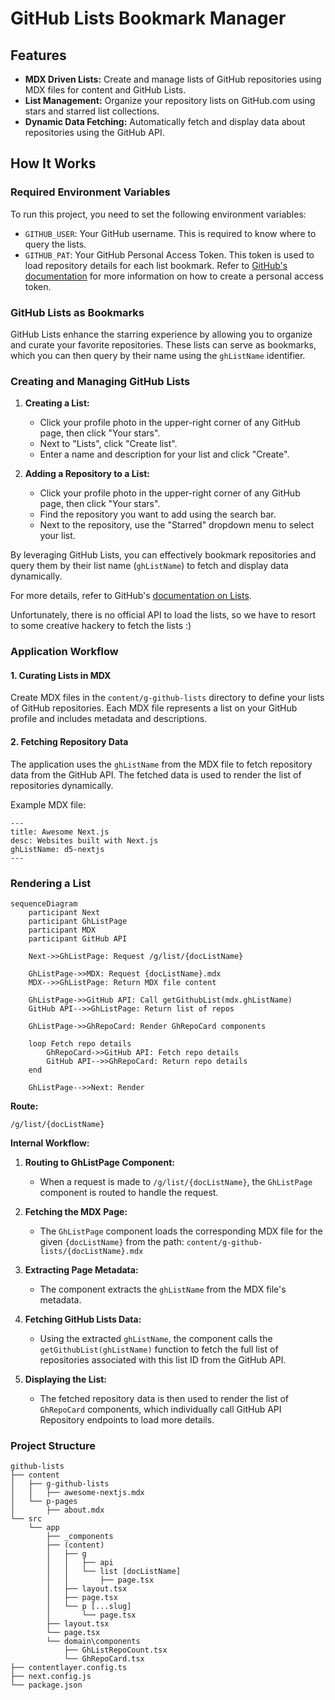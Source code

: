# GitHub Lists Bookmark Manager

## Features

-   **MDX Driven Lists:** Create and manage lists of GitHub repositories using MDX files for content and GitHub Lists.
-   **List Management:** Organize your repository lists on GitHub.com using stars and starred list collections.
-   **Dynamic Data Fetching:** Automatically fetch and display data about repositories using the GitHub API.

## How It Works

### Required Environment Variables

To run this project, you need to set the following environment variables:

-   `GITHUB_USER`: Your GitHub username. This is required to know where to query the lists.
-   `GITHUB_PAT`: Your GitHub Personal Access Token. This token is used to load repository details for each list bookmark. Refer to [GitHub's documentation](https://docs.github.com/en/authentication/keeping-your-account-and-data-secure/managing-your-personal-access-tokens) for more information on how to create a personal access token.

### GitHub Lists as Bookmarks

GitHub Lists enhance the starring experience by allowing you to organize and curate your favorite repositories. These lists can serve as bookmarks, which you can then query by their name using the `ghListName` identifier.

### Creating and Managing GitHub Lists

1. **Creating a List:**

    - Click your profile photo in the upper-right corner of any GitHub page, then click "Your stars".
    - Next to "Lists", click "Create list".
    - Enter a name and description for your list and click "Create".

2. **Adding a Repository to a List:**
    - Click your profile photo in the upper-right corner of any GitHub page, then click "Your stars".
    - Find the repository you want to add using the search bar.
    - Next to the repository, use the "Starred" dropdown menu to select your list.

By leveraging GitHub Lists, you can effectively bookmark repositories and query them by their list name (`ghListName`) to fetch and display data dynamically.

For more details, refer to GitHub's [documentation on Lists](https://docs.github.com/en).

Unfortunately, there is no official API to load the lists, so we have to resort to some creative hackery to fetch the lists :)

### Application Workflow

#### 1. Curating Lists in MDX

Create MDX files in the `content/g-github-lists` directory to define your lists of GitHub repositories. Each MDX file represents a list on your GitHub profile and includes metadata and descriptions.

#### 2. Fetching Repository Data

The application uses the `ghListName` from the MDX file to fetch repository data from the GitHub API. The fetched data is used to render the list of repositories dynamically.

Example MDX file:

```mdx
---
title: Awesome Next.js
desc: Websites built with Next.js
ghListName: d5-nextjs
---
```

### Rendering a List

```mermaid
sequenceDiagram
    participant Next
    participant GhListPage
    participant MDX
    participant GitHub API

    Next->>GhListPage: Request /g/list/{docListName}

    GhListPage->>MDX: Request {docListName}.mdx
    MDX-->>GhListPage: Return MDX file content

    GhListPage->>GitHub API: Call getGithubList(mdx.ghListName)
    GitHub API-->>GhListPage: Return list of repos

    GhListPage->>GhRepoCard: Render GhRepoCard components

    loop Fetch repo details
        GhRepoCard->>GitHub API: Fetch repo details
        GitHub API-->>GhRepoCard: Return repo details
    end

    GhListPage-->>Next: Render

```

**Route:**

```
/g/list/{docListName}
```

**Internal Workflow:**

1. **Routing to GhListPage Component:**

    - When a request is made to `/g/list/{docListName}`, the `GhListPage` component is routed to handle the request.

2. **Fetching the MDX Page:**

    - The `GhListPage` component loads the corresponding MDX file for the given `{docListName}` from the path: `content/g-github-lists/{docListName}.mdx`

3. **Extracting Page Metadata:**

    - The component extracts the `ghListName` from the MDX file's metadata.

4. **Fetching GitHub Lists Data:**

    - Using the extracted `ghListName`, the component calls the `getGithubList(ghListName)` function to fetch the full list of repositories associated with this list ID from the GitHub API.

5. **Displaying the List:**
    - The fetched repository data is then used to render the list of `GhRepoCard` components, which individually call GitHub API Repository endpoints to load more details.

### Project Structure

```
github-lists
├── content
│   ├── g-github-lists
│   │   ├── awesome-nextjs.mdx
│   └── p-pages
│       ├── about.mdx
└── src
    └── app
        ├── _components
        ├── (content)
        │   ├── g
        │   │   ├── api
        │   │   └── list [docListName]
        │   │       ├── page.tsx
        │   ├── layout.tsx
        │   ├── page.tsx
        │   └── p [...slug]
        │       └── page.tsx
        ├── layout.tsx
        └── page.tsx
        └── domain\components
            ├── GhListRepoCount.tsx
            └── GhRepoCard.tsx
├── contentlayer.config.ts
├── next.config.js
└── package.json
```
